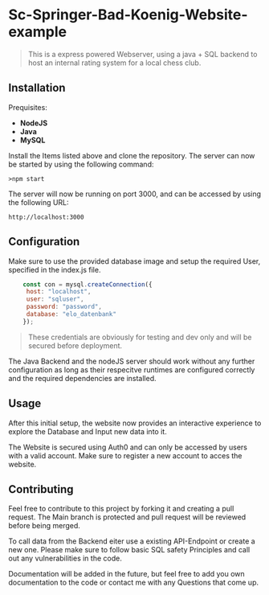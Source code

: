 # Sc-Springer-Bad-Koenig-Website-example

>This is a express powered Webserver, using a java + SQL backend to host an internal rating system for a local chess club.

## Installation

Prequisites: 
- **NodeJS**
- **Java** 
-  **MySQL**

Install the Items listed above and clone the repository.
The server can now be started by using the following command:

    >npm start

The server will now be running on port 3000, and can be accessed by using the following URL:

    http://localhost:3000

## Configuration

Make sure to use the provided database image and setup the required User, specified in the index.js file.

```javascript	
    const con = mysql.createConnection({
     host: "localhost",
     user: "sqluser",
     password: "password",
     database: "elo_datenbank"
    });
```
>These credentials are obviously for testing and dev only and will be secured before deployment.

The Java Backend and the nodeJS server should work without any further configuration as long as their respecitve runtimes are configured correctly and the required dependencies are installed.

## Usage

After this initial setup, the website now provides an interactive experience to explore the Database and Input new data into it. 

The Website is secured using Auth0 and can only be accessed by users with a valid account. Make sure to register a new account to acces the website.

## Contributing
Feel free to contribute to this project by forking it and creating a pull request. The Main branch is protected and pull request will be reviewed before being merged.

To call data from the Backend eiter use a existing API-Endpoint or create a new one. Please make sure to follow basic SQL safety Principles and call out any vulnerabilities in the code.

Documentation will be added in the future, but feel free to add you own documentation to the code or contact me with any Questions that come up.
